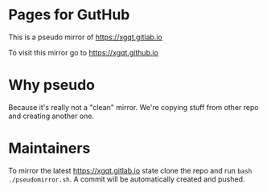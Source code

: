 # Pages for GutHub

This is a pseudo mirror of https://xgqt.gitlab.io

To visit this mirror go to https://xgqt.github.io


# Why pseudo

Because it's really not a "clean" mirror. We're copying stuff from other repo and creating another one.


# Maintainers

To mirror the latest https://xgqt.gitlab.io state clone the repo and run `bash ./pseudomirror.sh`.
A commit will be automatically created and pushed.
